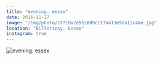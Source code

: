 ```yaml
---
title: "evening. essex"
date: 2016-11-27
image: "/img/photo/27710a2e5528d9cc17a413e97a11c4ae.jpg"
location: "Billericay, Essex"
instagram: true
---
```


![evening. essex](/img/photo/27710a2e5528d9cc17a413e97a11c4ae.jpg)
